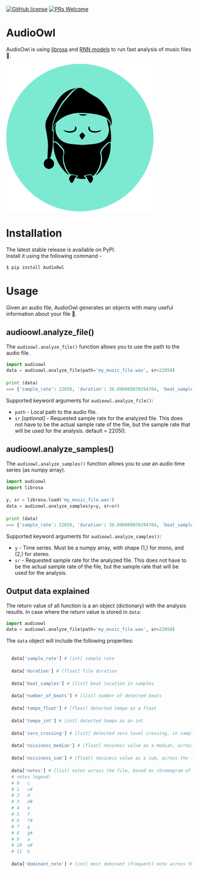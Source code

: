 
[![GitHub license](https://img.shields.io/github/license/Naereen/StrapDown.js.svg)](https://github.com/Naereen/StrapDown.js/blob/master/LICENSE)
[![PRs Welcome](https://img.shields.io/badge/PRs-welcome-brightgreen.svg?style=flat-square)](http://makeapullrequest.com)

# AudioOwl
AudioOwl is using [librosa](https://librosa.github.io/librosa/index.html) and [RNN models](http://madmom.readthedocs.io/en/latest/index.html) to run fast analysis of music files 🎸.

![AudioOwl](Images/AudioOwl.png)

# Installation
The latest stable release is available on PyPI.  
Install it using the following command -

```bash
$ pip install AudioOwl
```

# Usage
Given an audio file, AudioOwl generates an objects with many useful information about your file 💪.

## audioowl.analyze_file()
The ``audioowl.analyze_file()`` function allows you to use the path to the audio file.

```python
import audioowl
data = audioowl.analyze_file(path='my_music_file.wav', sr=22050)

print (data)
==> {'sample_rate': 22050, 'duration': 36.096009070294784, 'beat_samples': [12794, 40148, 66179, 93092, ...}
```
Supported keyword arguments for ``audioowl.analyze_file()``:
- ``path`` - Local path to the audio file.
- ``sr`` *[optional]* - Requested sample rate for the analyzed file. This does not have to be the actual sample rate of the file, but the sample rate that will be used for the analysis. default = 22050.

## audioowl.analyze_samples()
The ``audioowl.analyze_samples()`` function allows you to use an audio time series (as numpy array).

```python
import audioowl
import librosa

y, sr = librosa.load('my_music_file.wav')
data = audioowl.analyze_samples(y=y, sr=sr)

print (data)
==> {'sample_rate': 22050, 'duration': 36.096009070294784, 'beat_samples': [12794, 40148, 66179, 93092, ...}
```
Supported keyword arguments for ``audioowl.analyze_samples()``:
- ``y`` - Time series. Must be a numpy array, with shape (1,) for mono, and (2,) for stereo.
- ``sr`` - Requested sample rate for the analyzed file. This does not have to be the actual sample rate of the file, but the sample rate that will be used for the analysis.

## Output data explained
The return value of all function is a an object (dictionary) with the analysis results.
In case where the return value is stored in ``data``:
```python
import audioowl
data = audioowl.analyze_file(path='my_music_file.wav', sr=22050)
```
The ``data`` object will include the following properties:

```python

  data['sample_rate'] # [int] sample rate

  data['duration'] # [float] file duration

  data['beat_samples'] # [list] beat location in samples

  data['number_of_beats'] # [list] number of detected beats

  data['tempo_float'] # [float] detected tempo as a float

  data['tempo_int'] # [int] detected tempo as an int

  data['zero_crossing'] # [list] detected zero level crossing, in samples detected

  data['noisiness_median'] # [float] nosiness value as a median, across the file

  data['noisiness_sum'] # [float] nosiness value as a sum, across the file

  data['notes'] # [list] notes across the file, based on chromagram of hop_length=512 samples.
  # notes legend:
  # 0   c
  # 1   c#
  # 2   d
  # 3   d#
  # 4   e
  # 5   f
  # 6   f#
  # 7   g
  # 8   g#
  # 9   a
  # 10  a#
  # 11  b

  data['dominant_note'] # [int] most dominant (frequent) note across the file

```
